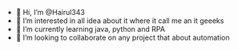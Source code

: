 - 👋 Hi, I’m @Hairul343
- 👀 I’m interested in all idea about it where it call me an it geeeks
- 🌱 I’m currently learning java, python and RPA 
- 💞️ I’m looking to collaborate on any project that about automation

<!---
Hairul343/Hairul343 is a ✨ special ✨ repository because its `README.md` (this file) appears on your GitHub profile.
You can click the Preview link to take a look at your changes.
--->

